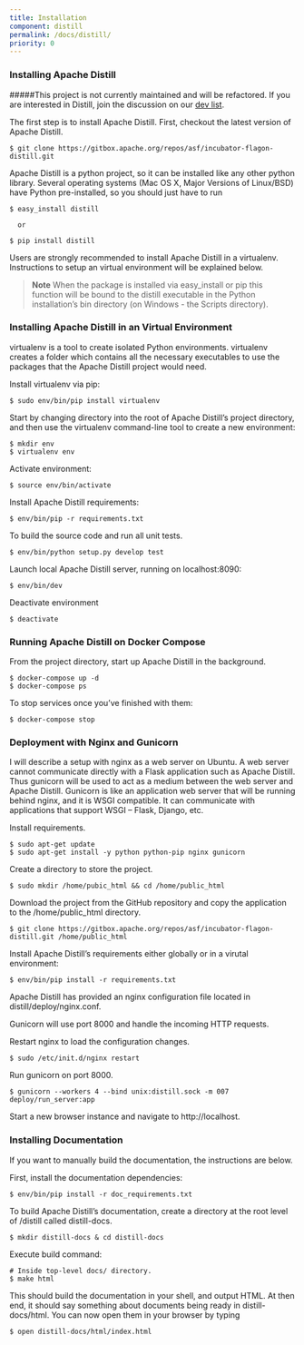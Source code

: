 ```yaml
---
title: Installation
component: distill
permalink: /docs/distill/
priority: 0
---
```


### Installing Apache Distill

#####This project is not currently maintained and will be refactored. If you are interested in Distill, join the discussion on our [dev list](mailto:dev-subscribe@flagon.incubator.apache.org).

The first step is to install Apache Distill. First, checkout the latest version of Apache Distill.

  ```shell
  $ git clone https://gitbox.apache.org/repos/asf/incubator-flagon-distill.git
  ```

Apache Distill is a python project, so it can be installed like any other python library. Several operating systems (Mac OS X, Major Versions of Linux/BSD) have Python pre-installed, so you should just have to run

  ```shell
  $ easy_install distill
  ```

      or

  ```shell
  $ pip install distill
  ```

Users are strongly recommended to install Apache Distill in a virtualenv. Instructions to setup an virtual environment will be explained below.

> **Note**
When the package is installed via easy_install or pip this function will be bound to the distill executable in the Python installation’s bin directory (on Windows - the Scripts directory).

### Installing Apache Distill in an Virtual Environment

virtualenv is a tool to create isolated Python environments. virtualenv creates a folder which contains all the necessary executables to use the packages that the Apache Distill project would need.

Install virtualenv via pip:

  ```shell
  $ sudo env/bin/pip install virtualenv
  ```

Start by changing directory into the root of Apache Distill’s project directory, and then use the virtualenv command-line tool to create a new environment:

  ```shell
  $ mkdir env
  $ virtualenv env
  ```

Activate environment:

  ```shell
  $ source env/bin/activate
  ```

Install Apache Distill requirements:

  ```shell
  $ env/bin/pip -r requirements.txt
  ```

To build the source code and run all unit tests.

  ```shell
  $ env/bin/python setup.py develop test
  ```

Launch local Apache Distill server, running on localhost:8090:

  ```shell
  $ env/bin/dev
  ```

Deactivate environment

  ```shell
  $ deactivate
  ```

### Running Apache Distill on Docker Compose
From the project directory, start up Apache Distill in the background.

  ```shell
  $ docker-compose up -d
  $ docker-compose ps
  ```

To stop services once you’ve finished with them:

  ```shell
  $ docker-compose stop
  ```

### Deployment with Nginx and Gunicorn

I will describe a setup with nginx as a web server on Ubuntu. A web server cannot communicate directly with a Flask application such as Apache Distill. Thus gunicorn will be used to act as a medium between the web server and Apache Distill. Gunicorn is like an application web server that will be running behind nginx, and it is WSGI compatible. It can communicate with applications that support WSGI – Flask, Django, etc.

Install requirements.

  ```shell
  $ sudo apt-get update
  $ sudo apt-get install -y python python-pip nginx gunicorn
  ```

Create a directory to store the project.

  ```shell
  $ sudo mkdir /home/pubic_html && cd /home/public_html
  ```

Download the project from the GitHub repository and copy the application to the /home/public_html directory.

  ```shell
  $ git clone https://gitbox.apache.org/repos/asf/incubator-flagon-distill.git /home/public_html
  ```

Install Apache Distill’s requirements either globally or in a virutal environment:

  ```shell
  $ env/bin/pip install -r requirements.txt
  ```

Apache Distill has provided an nginx configuration file located in distill/deploy/nginx.conf.

Gunicorn will use port 8000 and handle the incoming HTTP requests.

Restart nginx to load the configuration changes.

  ```shell
  $ sudo /etc/init.d/nginx restart
  ```

Run gunicorn on port 8000.

  ```shell
  $ gunicorn --workers 4 --bind unix:distill.sock -m 007 deploy/run_server:app
  ```

Start a new browser instance and navigate to http://localhost.

### Installing Documentation

If you want to manually build the documentation, the instructions are below.

First, install the documentation dependencies:

  ```shell
  $ env/bin/pip install -r doc_requirements.txt
  ```

To build Apache Distill’s documentation, create a directory at the root level of /distill called distill-docs.

  ```shell
  $ mkdir distill-docs & cd distill-docs
  ```

Execute build command:

  ```shell
  # Inside top-level docs/ directory.
  $ make html
  ```

This should build the documentation in your shell, and output HTML. At then end, it should say something about documents being ready in distill-docs/html. You can now open them in your browser by typing

  ```shell
  $ open distill-docs/html/index.html
  ```
